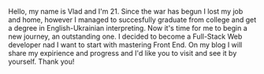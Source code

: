 Hello, my name is Vlad and I'm 21.
Since the war has begun I lost my job and home, however I managed to succesfully graduate from college and get a degree in English-Ukrainian interpreting.
Now it's time for me to begin a new journey, an outstanding one. I decided to become a Full-Stack Web developer nad I want to start with mastering Front End.
On my blog I will share my expirience and progress and I'd like you to visit and see it by yourself.
Thank you!
